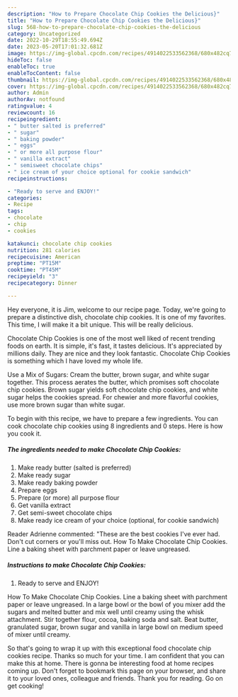 ```yaml
---
description: "How to Prepare Chocolate Chip Cookies the Delicious}"
title: "How to Prepare Chocolate Chip Cookies the Delicious}"
slug: 568-how-to-prepare-chocolate-chip-cookies-the-delicious
category: Uncategorized
date: 2022-10-29T18:55:49.694Z
date: 2023-05-20T17:01:32.681Z
image: https://img-global.cpcdn.com/recipes/4914022533562368/680x482cq70/chocolate-chip-cookies-recipe-main-photo.jpg
hideToc: false
enableToc: true
enableTocContent: false
thumbnail: https://img-global.cpcdn.com/recipes/4914022533562368/680x482cq70/chocolate-chip-cookies-recipe-main-photo.jpg
cover: https://img-global.cpcdn.com/recipes/4914022533562368/680x482cq70/chocolate-chip-cookies-recipe-main-photo.jpg
author: Admin
authorAv: notfound
ratingvalue: 4
reviewcount: 16
recipeingredient:
- " butter salted is preferred"
- " sugar"
- " baking powder"
- " eggs"
- " or more all purpose flour"
- " vanilla extract"
- " semisweet chocolate chips"
- " ice cream of your choice optional for cookie sandwich"
recipeinstructions:

- "Ready to serve and ENJOY!"
categories:
- Recipe
tags:
- chocolate
- chip
- cookies

katakunci: chocolate chip cookies 
nutrition: 281 calories
recipecuisine: American
preptime: "PT15M"
cooktime: "PT45M"
recipeyield: "3"
recipecategory: Dinner

---
```



Hey everyone, it is Jim, welcome to our recipe page. Today, we're going to prepare a distinctive dish, chocolate chip cookies. It is one of my favorites. This time, I will make it a bit unique. This will be really delicious.

Chocolate Chip Cookies is one of the most well liked of recent trending foods on earth. It is simple, it's fast, it tastes delicious. It's appreciated by millions daily. They are nice and they look fantastic. Chocolate Chip Cookies is something which I have loved my whole life.

Use a Mix of Sugars: Cream the butter, brown sugar, and white sugar together. This process aerates the butter, which promises soft chocolate chip cookies. Brown sugar yields soft chocolate chip cookies, and white sugar helps the cookies spread. For chewier and more flavorful cookies, use more brown sugar than white sugar.


To begin with this recipe, we have to prepare a few ingredients. You can cook chocolate chip cookies using 8 ingredients and 0 steps. Here is how you cook it.

<!--inarticleads1-->

##### The ingredients needed to make Chocolate Chip Cookies:

1. Make ready  butter (salted is preferred)
1. Make ready  sugar
1. Make ready  baking powder
1. Prepare  eggs
1. Prepare  (or more) all purpose flour
1. Get  vanilla extract
1. Get  semi-sweet chocolate chips
1. Make ready  ice cream of your choice (optional, for cookie sandwich)


Reader Adrienne commented: &#34;These are the best cookies I&#39;ve ever had. Don&#39;t cut corners or you&#39;ll miss out. How To Make Chocolate Chip Cookies. Line a baking sheet with parchment paper or leave ungreased. 

<!--inarticleads2-->

##### Instructions to make Chocolate Chip Cookies:


1. Ready to serve and ENJOY!

How To Make Chocolate Chip Cookies. Line a baking sheet with parchment paper or leave ungreased. In a large bowl or the bowl of you mixer add the sugars and melted butter and mix well until creamy using the whisk attachment. Stir together flour, cocoa, baking soda and salt. Beat butter, granulated sugar, brown sugar and vanilla in large bowl on medium speed of mixer until creamy. 

So that's going to wrap it up with this exceptional food chocolate chip cookies recipe. Thanks so much for your time. I am confident that you can make this at home. There is gonna be interesting food at home recipes coming up. Don't forget to bookmark this page on your browser, and share it to your loved ones, colleague and friends. Thank you for reading. Go on get cooking!
